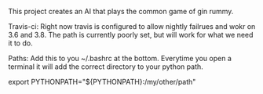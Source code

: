 This project creates an AI that plays the common game of gin rummy.


Travis-ci:
Right now travis is configured to allow nightly failrues and wokr on 3.6 and 3.8. The path is
currently poorly set, but will work for what we need it to do.

Paths:
Add this to you ~/.bashrc at the bottom. Everytime you open a terminal it will add the correct
directory to your python path. 

export PYTHONPATH="${PYTHONPATH}:/my/other/path"
